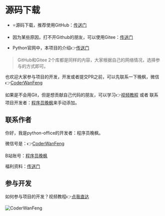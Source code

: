 

# 源码下载

- ⭐源码下载，推荐使用GitHub：[传送门](https://github.com/CoderWanFeng/python-office)

- 因为某些原因，打不开Github的朋友，可以使用Gitee：[传送门](https://gitee.com/CoderWanFeng/python-office)

- Python官网中，本项目的介绍👉[传送门](https://pypi.org/project/python-office/)

> GitHub和Gitee 2个库都是同样的内容，大家根据自己的网络情况，选择参与的方式即可。

也欢迎大家参与项目的开发，开发或者提交PR之前，可以先联系一下晚枫，微信👉[CoderWanFeng](https://mp.weixin.qq.com/s/yFcocJbfS9Hs375NhE8Gbw)

如果是不会用Git，但是想贡献自己代码的朋友，可以学习👉[视频教程](https://www.bilibili.com/video/BV1EP411d7Np/) 或者 联系项目开发者：[程序员晚枫](https://mp.weixin.qq.com/s/yFcocJbfS9Hs375NhE8Gbw)来手动添加。

## 联系作者

你好，我是python-office的开发者：程序员晚枫。

微信号是：👉[CoderWanFeng](https://mp.weixin.qq.com/s/yFcocJbfS9Hs375NhE8Gbw)

B站账号：[程序员晚枫](https://space.bilibili.com/1989702333)

福利资料：[传送门](http://python4office.cn/%E8%B5%84%E6%BA%90%E5%90%88%E9%9B%86-1/)

## 参与开发

如何参与项目的开发？视频教程👉[点我直达](https://www.bilibili.com/video/BV1EP411d7Np)

![CoderWanFeng](https://python-office-1300615378.cos.ap-chongqing.myqcloud.com/qr-code.jpg)